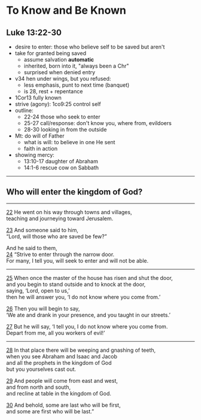 <!-- .slide: <%= bg("unsplash-Jztmx9yqjBw-stars.jpg") %> id="title" -->
# To Know and Be Known
## Luke 13:22-30

>>>
+ desire to enter: those who believe self to be saved but aren't
+ take for granted being saved
  + assume salvation **automatic**
  + inherited, born into it, "always been a Chr"
  + surprised when denied entry
+ v34 hen under wings, but you refused:
  + less emphasis, punt to next time (banquet)
  + is 28, rest + repentance
+ 1Cor13 fully known
+ strive (agony): 1co9:25 control self
+ outline:
  + 22-24 those who seek to enter
  + 25-27 call/response: don't know you, where from, evildoers
  + 28-30 looking in from the outside
+ Mt: do will of Father
  + what is will: to believe in one He sent
  + faith in action
+ showing mercy:
  + 13:10-17 daughter of Abraham
  + 14:1-6 rescue cow on Sabbath

---
<!-- .slide: data-background="white" -->
## Who will enter the **kingdom of God**?

******
[22](# "ref")
He went on his way through towns and villages, <br>
teaching and journeying toward Jerusalem.

[23](# "ref")
And someone said to him, <br>
“Lord, will those who are saved be few?”

And he said to them, <br>
[24](# "ref")
“Strive to enter through the narrow door. <br>
For many, I tell you, will seek to enter and will not be able.

******
[25](# "ref")
When once the master of the house has risen and shut the door, <br>
and you begin to stand outside and to knock at the door, <br>
saying, ‘Lord, open to us,’ <br>
then he will answer you, ‘I do not know where you come from.’

[26](# "ref")
Then you will begin to say, <br>
‘We ate and drank in your presence, and you taught in our streets.’

[27](# "ref")
But he will say, ‘I tell you, I do not know where you come from. <br>
Depart from me, all you workers of evil!’

******
[28](# "ref")
In that place there will be weeping and gnashing of teeth, <br>
when you see Abraham and Isaac and Jacob <br>
and all the prophets in the kingdom of God <br>
but you yourselves cast out.

[29](# "ref")
And people will come from east and west, <br>
and from north and south, <br>
and recline at table in the kingdom of God.

[30](# "ref")
And behold, some are last who will be first, <br>
and some are first who will be last.”
